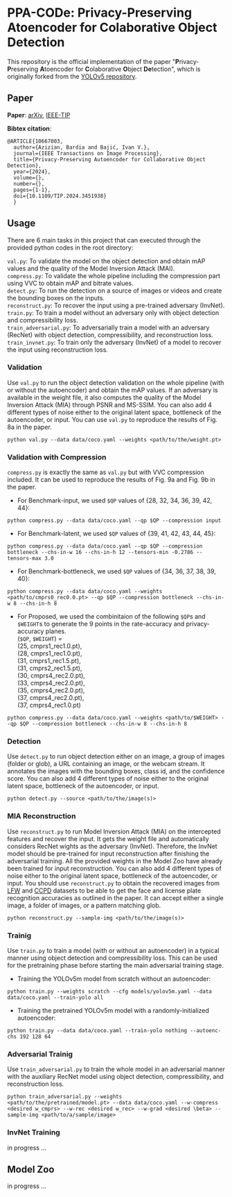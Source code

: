 # PPA-CODe: **P**rivacy-**P**reserving **A**toencoder for **C**olaborative **O**bject **De**tection
This repository is the official implementation of the paper "**P**rivacy-**P**reserving **A**toencoder for **C**olaborative **O**bject **De**tection", which is originally forked from the [YOLOv5 repository](https://github.com/ultralytics/yolov5).

## Paper

**Paper**: [arXiv](https://arxiv.org/abs/2402.18864), [IEEE-TIP](https://ieeexplore.ieee.org/document/10667003)

**Bibtex citation**:
```
@ARTICLE{10667003,
  author={Azizian, Bardia and Bajić, Ivan V.},
  journal={IEEE Transactions on Image Processing}, 
  title={Privacy-Preserving Autoencoder for Collaborative Object Detection}, 
  year={2024},
  volume={},
  number={},
  pages={1-1},
  doi={10.1109/TIP.2024.3451938}
  }
```

## Usage
There are 6 main tasks in this project that can executed through the provided python codes in the root directory:

`val.py`: To validate the model on the object detection and obtain mAP values and the quality of the Model Inversion Attack (MAI).  
`compress.py`: To validate the whole pipeline including the compression part using VVC  to obtain mAP and bitrate values.  
`detect.py`: To run the detection on a source of images or videos and create the bounding boxes on the inputs.  
`reconstruct.py`: To recover the input using a pre-trained adversary (InvNet).  
`train.py`: To train a model without an adversary only with object detection and compressibility loss.  
`train_adversarial.py`: To adversarially train a model with an adversary (RecNet) with object detection, compressibility, and reconstruction loss.  
`train_invnet.py`: To train only the adversary (InvNet) of a model to recover the input using reconstruction loss.  

### Validation
Use `val.py` to run the object detection validation on the whole pipeline (with or without the autoencoder) and obtain the mAP values. If an adversary is available in the weight file, it also computes the quality of the Model Inversion Attack (MIA) through PSNR and MS-SSIM. You can also add 4 different types of noise either to the original latent space, bottleneck of the autoencoder, or input. You can use `val.py` to reproduce the results of Fig. 8a in the paper.
```
python val.py --data data/coco.yaml --weights <path/to/the/weight.pt>
```

### Validation with Compression
`compress.py` is exactly the same as `val.py` but with VVC compression included. It can be used to reproduce the results of Fig. 9a and Fig. 9b in the paper.

* For Benchmark-input, we used `$QP` values of {28, 32, 34, 36, 39, 42, 44}:
```
python compress.py --data data/coco.yaml --qp $QP --compression input
```

* For Benchmark-latent, we used `$QP` values of {39, 41, 42, 43, 44, 45}:
```
python compress.py --data data/coco.yaml --qp $QP --compression bottleneck --chs-in-w 16 --chs-in-h 12 --tensors-min -0.2786 --tensors-max 3.0
```

* For Benchmark-bottleneck, we used `$QP` values of {34, 36, 37, 38, 39, 40}:
```
python compress.py --data data/coco.yaml --weights <path/to/cmprs0_rec0.0.pt> --qp $QP --compression bottleneck --chs-in-w 8 --chs-in-h 8
```

* For Proposed, we used the combinitaion of the following `$QP`s and `$WEIGHT`s to generate the 9 points in the rate-accuracy and privacy-accuracy planes.  
(`$QP`, `$WEIGHT`) =  
(25, cmprs1_rec1.0.pt),  
(28, cmprs1_rec1.0.pt),  
(31, cmprs1_rec1.5.pt),  
(31, cmprs2_rec1.5.pt),  
(30, cmprs4_rec2.0.pt),  
(33, cmprs4_rec2.0.pt),  
(35, cmprs4_rec2.0.pt),  
(37, cmprs4_rec2.0.pt),  
(37, cmprs4_rec1.0.pt)
```
python compress.py --data data/coco.yaml --weights <path/to/$WEIGHT> --qp $QP --compression bottleneck --chs-in-w 8 --chs-in-h 8
```

### Detection
Use `detect.py` to run object detection either on an image, a group of images (folder or glob), a URL containing an image, or the webcam stream. It annotates the images with the bounding boxes, class id, and the confidence score. You can also add 4 different types of noise either to the original latent space, bottleneck of the autoencoder, or input. 
```
python detect.py --source <path/to/the/image(s)>
```

### MIA Reconstruction
Use `reconstruct.py` to run Model Inversion Attack (MIA) on the intercepted features and recover the input. It gets the weight file and automatically considers RecNet wights as the adversary (InvNet). Therefore, the InvNet model should be pre-trained for input reconstruction after finishing the adversarial training. All the provided weights in the Model Zoo have already been trained for input reconstruction. You can also add 4 different types of noise either to the original latent space, bottleneck of the autoencoder, or input. You should use `reconstruct.py` to obtain the recovered images from [LFW](https://vis-www.cs.umass.edu/lfw/) and [CCPD](https://github.com/detectRecog/CCPD) datasets to be able to get the face and license plate recognition accuracies as outlined in the paper. It can accept either a single image, a folder of images, or a pattern matching glob.
```
python reconstruct.py --sample-img <path/to/the/image(s)>
```

### Trainig
Use `train.py` to train a model (with or without an autoencoder) in a typical manner using object detection and compressibility loss. This can be used for the pretraining phase before starting the main adversarial training stage.

* Training the YOLOv5m model from scratch without an autoencoder:
```
python train.py --weights scratch --cfg models/yolov5m.yaml --data data/coco.yaml --train-yolo all
```

* Training the pretrained YOLOv5m model with a randomly-initialized autoencoder:
```
python train.py --data data/coco.yaml --train-yolo nothing --autoenc-chs 192 128 64
```

### Adversarial Trainig
Use `train_adversarial.py` to train the whole model in an adversarial manner with the auxiliary RecNet model using object detection, compressibility, and reconstruction loss.

```
python train_adversarial.py --weights <path/to/the/pretrained/model.pt> --data data/coco.yaml --w-compress <desired w_cmprs> --w-rec <desired w_rec> --w-grad <desired \beta> --sample-img <path/to/a/sample/image>
```

### InvNet Training
in progress ...


## Model Zoo
in progress ...

